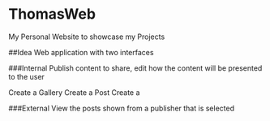 # ThomasWeb
My Personal Website to showcase my Projects

##Idea
Web application with two interfaces

###Internal
Publish content to share, edit how the content will be presented to the user

Create a Gallery
Create a Post
Create a 


###External
View the posts shown from a publisher that is selected
